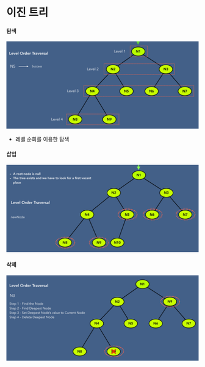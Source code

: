 # 이진 트리 

#### 탐색 
![img.png](img.png)
- 레벨 순회를 이용한 탐색 

#### 삽입 
![img_1.png](img_1.png)

#### 삭제
![img_2.png](img_2.png)